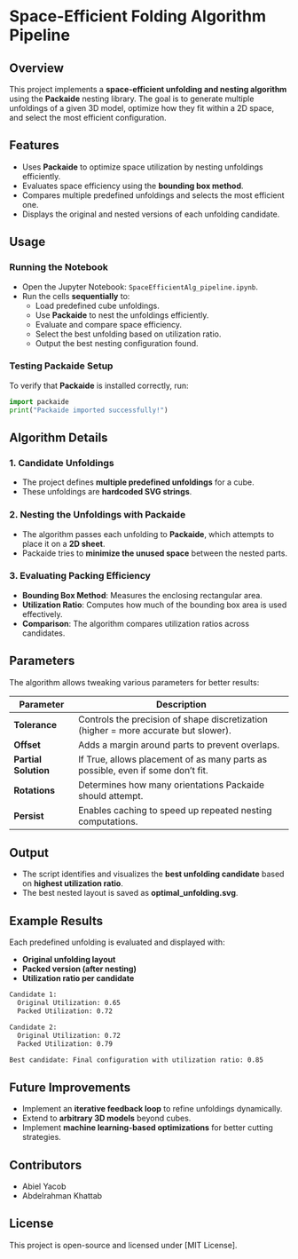 # Space-Efficient Folding Algorithm Pipeline

## Overview

This project implements a **space-efficient unfolding and nesting algorithm** using the **Packaide** nesting library. The goal is to generate multiple unfoldings of a given 3D model, optimize how they fit within a 2D space, and select the most efficient configuration.

## Features

- Uses **Packaide** to optimize space utilization by nesting unfoldings efficiently.
- Evaluates space efficiency using the **bounding box method**.
- Compares multiple predefined unfoldings and selects the most efficient one.
- Displays the original and nested versions of each unfolding candidate.

## Usage

### Running the Notebook

- Open the Jupyter Notebook: `SpaceEfficientAlg_pipeline.ipynb`.
- Run the cells **sequentially** to:
  - Load predefined cube unfoldings.
  - Use **Packaide** to nest the unfoldings efficiently.
  - Evaluate and compare space efficiency.
  - Select the best unfolding based on utilization ratio.
  - Output the best nesting configuration found.

### Testing Packaide Setup

To verify that **Packaide** is installed correctly, run:

```python
import packaide
print("Packaide imported successfully!")
```

## Algorithm Details

### 1. Candidate Unfoldings

- The project defines **multiple predefined unfoldings** for a cube.
- These unfoldings are **hardcoded SVG strings**.

### 2. Nesting the Unfoldings with Packaide

- The algorithm passes each unfolding to **Packaide**, which attempts to place it on a **2D sheet**.
- Packaide tries to **minimize the unused space** between the nested parts.

### 3. Evaluating Packing Efficiency

- **Bounding Box Method**: Measures the enclosing rectangular area.
- **Utilization Ratio**: Computes how much of the bounding box area is used effectively.
- **Comparison**: The algorithm compares utilization ratios across candidates.

## Parameters

The algorithm allows tweaking various parameters for better results:

| Parameter            | Description                                                                         |
| -------------------- | ----------------------------------------------------------------------------------- |
| **Tolerance**        | Controls the precision of shape discretization (higher = more accurate but slower). |
| **Offset**           | Adds a margin around parts to prevent overlaps.                                     |
| **Partial Solution** | If True, allows placement of as many parts as possible, even if some don’t fit.     |
| **Rotations**        | Determines how many orientations Packaide should attempt.                           |
| **Persist**          | Enables caching to speed up repeated nesting computations.                          |

## Output

- The script identifies and visualizes the **best unfolding candidate** based on **highest utilization ratio**.
- The best nested layout is saved as **optimal\_unfolding.svg**.

## Example Results

Each predefined unfolding is evaluated and displayed with:

- **Original unfolding layout**
- **Packed version (after nesting)**
- **Utilization ratio per candidate**

```sh
Candidate 1:
  Original Utilization: 0.65
  Packed Utilization: 0.72

Candidate 2:
  Original Utilization: 0.72
  Packed Utilization: 0.79

Best candidate: Final configuration with utilization ratio: 0.85
```

## Future Improvements

- Implement an **iterative feedback loop** to refine unfoldings dynamically.
- Extend to **arbitrary 3D models** beyond cubes.
- Implement **machine learning-based optimizations** for better cutting strategies.

## Contributors

- Abiel Yacob
- Abdelrahman Khattab

## License

This project is open-source and licensed under [MIT License].

